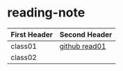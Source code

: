 # reading-note
First Header | Second Header
------------ | -------------
class01 | [github read01](https://qasembanyissa.github.io/reading-note/class01)
class02 | 
